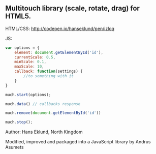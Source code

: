 ## Multitouch library (scale, rotate, drag) for HTML5.

HTML/CSS: http://codepen.io/hanseklund/pen/izloq

JS: 

```js
var options = {  
    element: document.getElementById('id'),  
    currentScale: 0.5,  
    minScale: 0.1,  
    maxScale: 10,  
    callback: function(settings) {  
        //to something with it
    }  
}  

much.start(options);
```

```js
much.data() // callbacks response
```

```js
much.remove(document.getElementById('id'))
```

```js
much.stop();
```

Author: Hans Eklund, North Kingdom

Modified, improved and packaged into a JavaScript library by Andrus Asumets